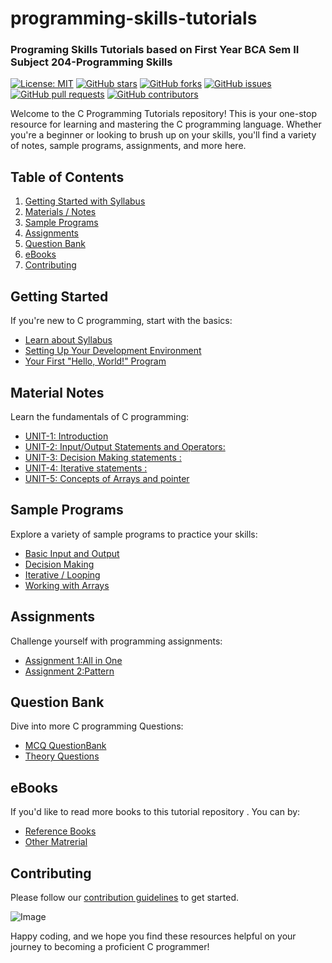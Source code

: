 # programming-skills-tutorials
### Programing Skills Tutorials based on First Year BCA Sem II Subject 204-Programming Skills 

[![License: MIT](https://img.shields.io/badge/License-MIT-blue.svg)](LICENSE)
[![GitHub stars](https://img.shields.io/github/stars/sbccas/c-programming-tutorial.svg)](https://github.com/sbccas/c-programming-tutorials/stargazers)
[![GitHub forks](https://img.shields.io/github/forks/sbccas/c-programming-tutorials.svg)](https://github.com/sbccas/c-programming-tutorials/network)
[![GitHub issues](https://img.shields.io/github/issues/sbccas/c-programming-tutorials.svg)](https://github.com/sbccas/c-programming-tutorials/issues)
[![GitHub pull requests](https://img.shields.io/github/issues-pr/sbccas/c-programming-tutorials.svg)](https://github.com/sbccas/c-programming-tutorials/pulls)
[![GitHub contributors](https://img.shields.io/github/contributors/sbccas/c-programming-tutorials.svg)](https://github.com/sbccas/c-programming-tutorials/graphs/contributors)

Welcome to the C Programming Tutorials repository! This is your one-stop resource for learning and mastering the C programming language. Whether you're a beginner or looking to brush up on your skills, you'll find a variety of notes, sample programs, assignments, and more here.

## Table of Contents

1. [Getting Started with Syllabus](#getting-started)
2. [Materials / Notes](#material-notes)
3. [Sample Programs](#sample-programs)
4. [Assignments](#assignments)
5. [Question Bank](#question-bank)
6. [eBooks](#ebooks)
7. [Contributing](#contributing)

## Getting Started

If you're new to C programming, start with the basics:

- [Learn about Syllabus](1_Syllabus/CPPM_Syllabus_2020-21.pdf)
- [Setting Up Your Development Environment](1_Syllabus/setup.md)
- [Your First "Hello, World!" Program](3_Programs/HELLO.C)

## Material Notes

Learn the fundamentals of C programming:

- [UNIT-1: Introduction](2_Notes/104_CPPM_Unit_1.pdf)
- [UNIT-2: Input/Output Statements and Operators:](2_Notes/104_CPPM_Unit_2.pdf)
- [UNIT-3: Decision Making statements :](2_Notes/104_CPPM_Unit_3.pdf)
- [UNIT-4: Iterative statements :](2_Notes/104_CPPM_Unit_4.pdf)
- [UNIT-5: Concepts of Arrays and pointer](2_Notes/104_CPPM_Unit_5.pdf)

## Sample Programs

Explore a variety of sample programs to practice your skills:

- [Basic Input and Output](3_Programs/)
- [Decision Making](3_Programs/)
- [Iterative / Looping ](3_Programs/)
- [Working with Arrays](3_Programs/p_array1.c)

## Assignments

Challenge yourself with programming assignments:

- [Assignment 1:All in One](4_Assignments/104_CPPM_Practical_Assignment_Sheet.pdf)
- [Assignment 2:Pattern](4_Assignments/104_CPPM_Pattern_Programs_in_C.pdf)

## Question Bank

Dive into more C programming Questions:

- [MCQ QuestionBank](5_QuestionBank/104_CPPM_All_Units_MCQs.pdf)
- [Theory Questions](5_QuestionBank/104_CPPM_All_Units_MCQs.pdf)

## eBooks

If you'd like to read more books to this tutorial repository . You can by:

- [Reference Books](6_eBooks/)
- [Other Matrerial](6_eBooks/)

## Contributing
Please follow our [contribution guidelines](README.md) to get started.

<img src="https://github.com/sbccas/c-programming-tutorials/blob/main/resources/Banner.png" alt="Image" width="Auto" height="Auto">

Happy coding, and we hope you find these resources helpful on your journey to becoming a proficient C programmer!

